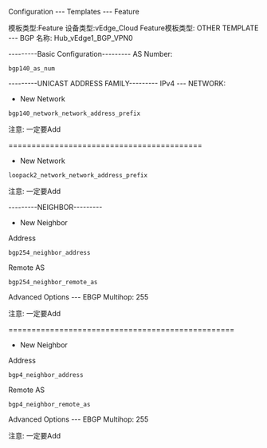 Configuration --- Templates --- Feature

模板类型:Feature
设备类型:vEdge_Cloud
Feature模板类型: OTHER TEMPLATE --- BGP
名称: Hub_vEdge1_BGP_VPN0

---------Basic Configuration---------
AS Number:
```shell
bgp140_as_num
```

---------UNICAST ADDRESS FAMILY---------
IPv4 --- NETWORK:
+ New Network
```shell
bgp140_network_network_address_prefix
```
注意: 一定要Add

==========================================

+ New Network
```shell
loopack2_network_network_address_prefix
```
注意: 一定要Add

---------NEIGHBOR---------
+ New Neighbor

Address
```shell
bgp254_neighbor_address
```

Remote AS
```shell
bgp254_neighbor_remote_as
```

Advanced Options --- EBGP Multihop: 255

注意: 一定要Add

=================================================

+ New Neighbor

Address
```shell
bgp4_neighbor_address
```

Remote AS
```shell
bgp4_neighbor_remote_as
```

Advanced Options --- EBGP Multihop: 255

注意: 一定要Add
